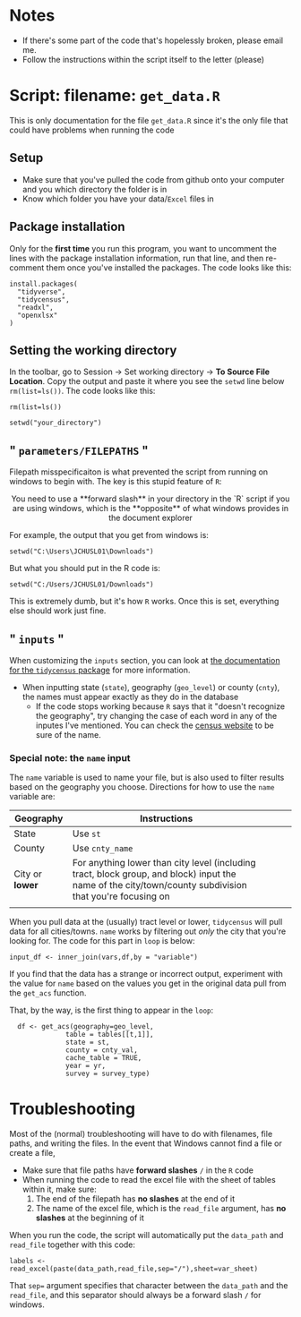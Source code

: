 # Notes
- If there's some part of the code that's hopelessly broken, please email me.
- Follow the instructions within the script itself to the letter (please)




# Script: filename: `get_data.R`
This is only documentation for the file `get_data.R` since it's the only file that could have problems when running the code

## Setup
- Make sure that you've pulled the code from github onto your computer and you which directory the folder is in
- Know which folder you have your data/`Excel` files in


## Package installation
Only for the **first time** you run this program, you want to uncomment the lines with
the package installation information, run that line, and then re-comment them
once you've installed the packages. The code looks like this:

```
install.packages(
  "tidyverse",
  "tidycensus",
  "readxl",
  "openxlsx"
)
```


## Setting the working directory
In the toolbar, go to Session -> Set working directory -> **To Source File Location**.
Copy the output and paste it where you see the `setwd` line below `rm(list=ls())`. The code looks like this:

```
rm(list=ls())

setwd("your_directory")
```

## " `parameters/FILEPATHS` "
Filepath misspecificaiton is what prevented the script from running on windows to begin with.
The key is this stupid feature of `R`:

<center> You need to use a **forward slash** in your directory in the `R` script
if you are using windows, which is the **opposite** of what windows provides
in the document explorer </center>

For example, the output that you get from windows is:

```
setwd("C:\Users\JCHUSL01\Downloads")
```

But what you should put in the R code is:

```
setwd("C:/Users/JCHUSL01/Downloads")
```

This is extremely dumb, but it's how `R` works. Once this is set, everything else
should work just fine.




## " `inputs` "

When customizing the `inputs` section, you can look at
[the documentation for the `tidycensus` package](https://walkerke.github.io/tidycensus/)
for more information.

- When inputting state (`state`), geography (`geo_level`) or county (`cnty`), the names 
must appear exactly as they do in the database
  * If the code stops working because `R` says that it "doesn't recognize the geography",
  try changing the case of each word in any of the inputes I've mentioned. You can check
  the [census website](data.census.gov) to be sure of the name.

### **Special note**: the `name` input
The `name` variable is used to name your file, but is also used to filter results based on the 
geography you choose. Directions for how to use the `name` variable are:

| Geography         | Instructions                                                                                                                                            |   |   |   |
|-------------------|---------------------------------------------------------------------------------------------------------------------------------------------------------|---|---|---|
| State             | Use `st`                                                                                                                                                |   |   |   |
| County            | Use `cnty_name`                                                                                                                                         |   |   |   |
| City or **lower** | For anything lower than city level (including tract, block group, and block) input the name of the city/town/county subdivision that you're focusing on |   |   |   |
|                   |                                                                                                                                                         |   |   |   |


When you pull data at the (usually) tract level or lower, `tidycensus` will pull
data for all cities/towns. `name` works by filtering out _only_ the city that you're looking for.
The code for this part in `loop` is below:

```
input_df <- inner_join(vars,df,by = "variable")
```

If you find that the data has a strange or incorrect output, experiment with the value for 
`name` based on the values you get in the original data pull from the `get_acs` function.

That, by the way, is the first thing to appear in the `loop`:

```
  df <- get_acs(geography=geo_level,
              table = tables[[t,1]],
              state = st,
              county = cnty_val,
              cache_table = TRUE,
              year = yr,
              survey = survey_type)
```


# Troubleshooting

Most of the (normal) troubleshooting will have to do with filenames, file paths, and writing the files. In the event that Windows cannot find a file or create a file,

- Make sure that file paths have **forward slashes** `/` in the `R` code
- When running the code to read the excel file with the sheet of tables
within it, make sure:
  1. The end of the filepath has **no slashes** at the end of it
  2. The name of the excel file, which is the `read_file` argument, has **no slashes** at the         beginning of it

When you run the code, the script will automatically put the `data_path` and `read_file` together with this code:

```
labels <- read_excel(paste(data_path,read_file,sep="/"),sheet=var_sheet)
```

That `sep=` argument specifies that character between the `data_path` and the `read_file`, and this separator should always be a forward slash `/` for windows.